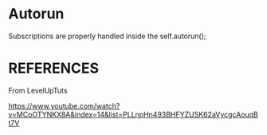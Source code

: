 # Autorun
Subscriptions are properly handled inside the self.autorun();

[]()



# REFERENCES

From LevelUpTuts

https://www.youtube.com/watch?v=MCoOTYNKX8A&index=14&list=PLLnpHn493BHFYZUSK62aVycgcAouqBt7V
